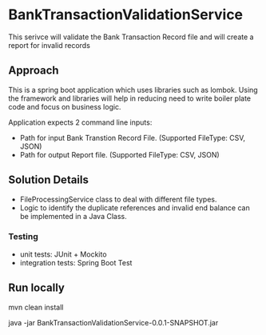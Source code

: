 # BankTransactionValidationService
This serivce will validate the Bank Transaction Record file and will create a report for invalid records

## Approach
This is a spring boot application which uses libraries such as lombok. Using the framework and libraries will help in reducing need to write boiler plate code and focus on business logic.

Application expects 2 command line inputs:
- Path for input Bank Transtion Record File. (Supported FileType: CSV, JSON)
- Path for output Report file. (Supported FileType: CSV, JSON)

## Solution Details
- FileProcessingService class to deal with different file types.
- Logic to identify the duplicate references and invalid end balance can be implemented in a Java Class.

### Testing
- unit tests: JUnit + Mockito
- integration tests: Spring Boot Test

## Run locally
mvn clean install 

java -jar BankTransactionValidationService-0.0.1-SNAPSHOT.jar <input-file-path> <output-file-path>
